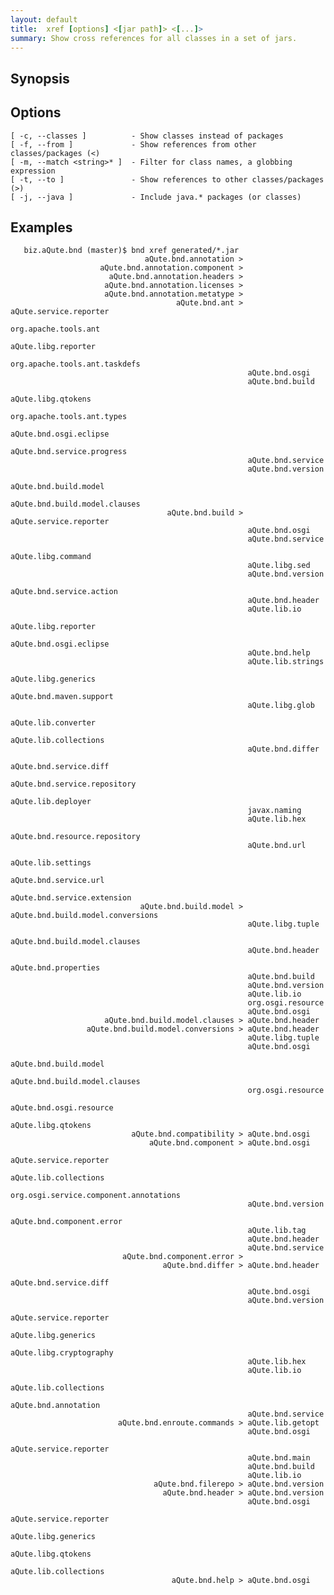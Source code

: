 ```yaml
---
layout: default
title:  xref [options] <[jar path]> <[...]> 
summary: Show cross references for all classes in a set of jars.
---
```




## Synopsis

## Options

	[ -c, --classes ]          - Show classes instead of packages
	[ -f, --from ]             - Show references from other classes/packages (<)
	[ -m, --match <string>* ]  - Filter for class names, a globbing expression
	[ -t, --to ]               - Show references to other classes/packages (>)
    [ -j, --java ]             - Include java.* packages (or classes)
    

## Examples
   
	   biz.aQute.bnd (master)$ bnd xref generated/*.jar
	                              aQute.bnd.annotation > 
	                    aQute.bnd.annotation.component > 
	                      aQute.bnd.annotation.headers > 
	                     aQute.bnd.annotation.licenses > 
	                     aQute.bnd.annotation.metatype > 
	                                     aQute.bnd.ant > aQute.service.reporter
	                                                     org.apache.tools.ant
	                                                     aQute.libg.reporter
	                                                     org.apache.tools.ant.taskdefs
	                                                     aQute.bnd.osgi
	                                                     aQute.bnd.build
	                                                     aQute.libg.qtokens
	                                                     org.apache.tools.ant.types
	                                                     aQute.bnd.osgi.eclipse
	                                                     aQute.bnd.service.progress
	                                                     aQute.bnd.service
	                                                     aQute.bnd.version
	                                                     aQute.bnd.build.model
	                                                     aQute.bnd.build.model.clauses
	                                   aQute.bnd.build > aQute.service.reporter
	                                                     aQute.bnd.osgi
	                                                     aQute.bnd.service
	                                                     aQute.libg.command
	                                                     aQute.libg.sed
	                                                     aQute.bnd.version
	                                                     aQute.bnd.service.action
	                                                     aQute.bnd.header
	                                                     aQute.lib.io
	                                                     aQute.libg.reporter
	                                                     aQute.bnd.osgi.eclipse
	                                                     aQute.bnd.help
	                                                     aQute.lib.strings
	                                                     aQute.libg.generics
	                                                     aQute.bnd.maven.support
	                                                     aQute.libg.glob
	                                                     aQute.lib.converter
	                                                     aQute.lib.collections
	                                                     aQute.bnd.differ
	                                                     aQute.bnd.service.diff
	                                                     aQute.bnd.service.repository
	                                                     aQute.lib.deployer
	                                                     javax.naming
	                                                     aQute.lib.hex
	                                                     aQute.bnd.resource.repository
	                                                     aQute.bnd.url
	                                                     aQute.lib.settings
	                                                     aQute.bnd.service.url
	                                                     aQute.bnd.service.extension
	                             aQute.bnd.build.model > aQute.bnd.build.model.conversions
	                                                     aQute.libg.tuple
	                                                     aQute.bnd.build.model.clauses
	                                                     aQute.bnd.header
	                                                     aQute.bnd.properties
	                                                     aQute.bnd.build
	                                                     aQute.bnd.version
	                                                     aQute.lib.io
	                                                     org.osgi.resource
	                                                     aQute.bnd.osgi
	                     aQute.bnd.build.model.clauses > aQute.bnd.header
	                 aQute.bnd.build.model.conversions > aQute.bnd.header
	                                                     aQute.libg.tuple
	                                                     aQute.bnd.osgi
	                                                     aQute.bnd.build.model
	                                                     aQute.bnd.build.model.clauses
	                                                     org.osgi.resource
	                                                     aQute.bnd.osgi.resource
	                                                     aQute.libg.qtokens
	                           aQute.bnd.compatibility > aQute.bnd.osgi
	                               aQute.bnd.component > aQute.bnd.osgi
	                                                     aQute.service.reporter
	                                                     aQute.lib.collections
	                                                     org.osgi.service.component.annotations
	                                                     aQute.bnd.version
	                                                     aQute.bnd.component.error
	                                                     aQute.lib.tag
	                                                     aQute.bnd.header
	                                                     aQute.bnd.service
	                         aQute.bnd.component.error > 
	                                  aQute.bnd.differ > aQute.bnd.header
	                                                     aQute.bnd.service.diff
	                                                     aQute.bnd.osgi
	                                                     aQute.bnd.version
	                                                     aQute.service.reporter
	                                                     aQute.libg.generics
	                                                     aQute.libg.cryptography
	                                                     aQute.lib.hex
	                                                     aQute.lib.io
	                                                     aQute.lib.collections
	                                                     aQute.bnd.annotation
	                                                     aQute.bnd.service
	                        aQute.bnd.enroute.commands > aQute.lib.getopt
	                                                     aQute.bnd.osgi
	                                                     aQute.service.reporter
	                                                     aQute.bnd.main
	                                                     aQute.bnd.build
	                                                     aQute.lib.io
	                                aQute.bnd.filerepo > aQute.bnd.version
	                                  aQute.bnd.header > aQute.bnd.version
	                                                     aQute.bnd.osgi
	                                                     aQute.service.reporter
	                                                     aQute.libg.generics
	                                                     aQute.libg.qtokens
	                                                     aQute.lib.collections
	                                    aQute.bnd.help > aQute.bnd.osgi
	   
